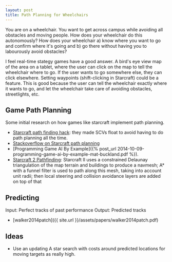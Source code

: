 ```yaml
---
layout: post
title: Path Planning for Wheelchairs
---
```


You are on a wheelchair. You want to get across campus while avoiding all
obstacles and moving people. How does your wheelchair do this autonomously? How
does your wheelchair a) know where you want to go and confirm where it's going
and b) go there without having you to labourously avoid obstacles?

I feel real-time stategy games have a good answer. A bird's eye view map of the
area on a tablet, where the user can click on the map to tell the wheelchair
where to go. If the user wants to go somewhere else, they can click elsewhere.
Setting waypoints (shift-clicking in Starcraft) could be a feature. This is good
because the user can tell the wheelchair exactly where it wants to go, and let
the wheelchair take care of avoiding obstacles, streetlights, etc.


## Game Path Planning
Some initial research on how games like starcraft implement path planning.

- [Starcraft path finding hack](http://www.codeofhonor.com/blog/the-starcraft-path-finding-hack): they
  made SCVs float to avoid having to do path planning all the time.
- [Stackoverflow on Starcraft path planning](http://gamedev.stackexchange.com/questions/62881/how-to-do-starcraft-pathfinding)
- [Programming Game AI By Example]({% post_url 2014-10-09-programming-game-ai-by-example-mat-buckland.pdf %}).
- [Starcraft 2 Pathfinding](http://www.gamedev.net/topic/648438-how-to-do-starcraft-2-pathfinding/): Starcraft II uses a constrained Delaunay triangulation of the map terrain and buildings to produce a navmesh; A* with a funnel filter is used to path along this mesh, taking into account unit radii; then local steering and collision avoidance layers are added on top of that


## Predicting
Input: Perfect tracks of past performance
Output: Predicted tracks

- [walker2014patch]({{ site.url }}/assets/papers/walker2014patch.pdf)

## Ideas

- Use an updating A star search with costs around predicted locations for moving
  targets as really high.

